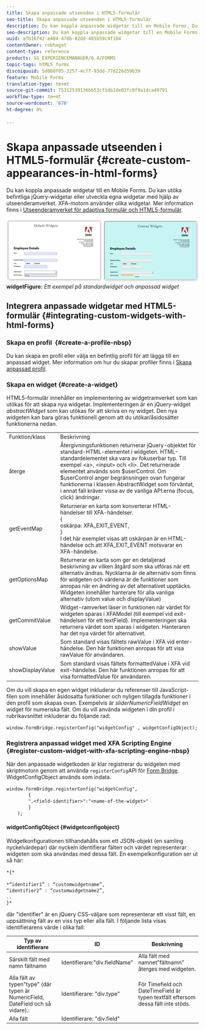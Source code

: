 ```yaml
---
title: Skapa anpassade utseenden i HTML5-formulär
seo-title: Skapa anpassade utseenden i HTML5-formulär
description: Du kan koppla anpassade widgetar till en Mobile Forms. Du kan utöka befintliga jQuery-widgetar eller utveckla egna widgetar.
seo-description: Du kan koppla anpassade widgetar till en Mobile Forms. Du kan utöka befintliga jQuery-widgetar eller utveckla egna widgetar.
uuid: afb16f42-e404-478b-82dd-4b5b59c4f184
contentOwner: robhagat
content-type: reference
products: SG_EXPERIENCEMANAGER/6.4/FORMS
topic-tags: hTML5_forms
discoiquuid: 5d860f05-3257-4cf7-93dd-77d226d59b39
feature: Mobile Forms
translation-type: tm+mt
source-git-commit: 75312539136bb53cf1db1de03fc0f9a1dca49791
workflow-type: tm+mt
source-wordcount: '670'
ht-degree: 0%

---
```



# Skapa anpassade utseenden i HTML5-formulär {#create-custom-appearances-in-html-forms}

Du kan koppla anpassade widgetar till en Mobile Forms. Du kan utöka befintliga jQuery-widgetar eller utveckla egna widgetar med hjälp av utseenderamverket. XFA-motorn använder olika widgetar. Mer information finns i [Utseenderamverket för adaptiva formulär och HTML5-formulär](/help/forms/using/introduction-widgets.md).

![Ett exempel på standardwidget och anpassad ](assets/custom-widgets.jpg)
**widgetFigure:** *Ett exempel på standardwidget och anpassad widget*

## Integrera anpassade widgetar med HTML5-formulär {#integrating-custom-widgets-with-html-forms}

### Skapa en profil  {#create-a-profile-nbsp}

Du kan skapa en profil eller välja en befintlig profil för att lägga till en anpassad widget. Mer information om hur du skapar profiler finns i [Skapa anpassad profil](/help/forms/using/custom-profile.md).

### Skapa en widget {#create-a-widget}

HTML5-formulär innehåller en implementering av widgetramverket som kan utökas för att skapa nya widgetar. Implementeringen är en jQuery-widget *abstractWidget* som kan utökas för att skriva en ny widget. Den nya widgeten kan bara göras funktionell genom att du utökar/åsidosätter funktionerna nedan.

<table> 
 <tbody> 
  <tr> 
   <td>Funktion/klass</td> 
   <td>Beskrivning</td> 
  </tr> 
  <tr> 
   <td>återge</td> 
   <td>Återgivningsfunktionen returnerar jQuery-objektet för standard-HTML-elementet i widgeten. HTML-standardelementet ska vara av fokuserbar typ. Till exempel &lt;a&gt;, &lt;input&gt; och &lt;li&gt;. Det returnerade elementet används som $userControl. Om $userControl anger begränsningen ovan fungerar funktionerna i klassen AbstractWidget som förväntat, i annat fall kräver vissa av de vanliga API:erna (focus, click) ändringar. </td> 
  </tr> 
  <tr> 
   <td>getEventMap</td> 
   <td>Returnerar en karta som konverterar HTML-händelser till XFA-händelser. <br /> {<br /> oskärpa: XFA_EXIT_EVENT,<br /> }<br /> I det här exemplet visas att oskärpan är en HTML-händelse och att XFA_EXIT_EVENT motsvarar en XFA-händelse. </td> 
  </tr> 
  <tr> 
   <td>getOptionsMap</td> 
   <td>Returnerar en karta som ger en detaljerad beskrivning av vilken åtgärd som ska utföras när ett alternativ ändras. Nycklarna är de alternativ som finns för widgeten och värdena är de funktioner som anropas när en ändring av det alternativet upptäcks. Widgeten innehåller hanterare för alla vanliga alternativ (utom value och displayValue)</td> 
  </tr> 
  <tr> 
   <td>getCommitValue</td> 
   <td>Widget-ramverket läser in funktionen när värdet för widgeten sparas i XFAModel (till exempel vid exit-händelsen för ett textField). Implementeringen ska returnera värdet som sparas i widgeten. Hanteraren har det nya värdet för alternativet.</td> 
  </tr> 
  <tr> 
   <td>showValue</td> 
   <td>Som standard visas fältets rawValue i XFA vid enter-händelse. Den här funktionen anropas för att visa rawValue för användaren. </td> 
  </tr> 
  <tr> 
   <td>showDisplayValue</td> 
   <td>Som standard visas fältets formattedValue i XFA vid exit-händelse. Den här funktionen anropas för att visa formattedValue för användaren. </td> 
  </tr> 
 </tbody> 
</table>

Om du vill skapa en egen widget inkluderar du referenser till JavaScript-filen som innehåller åsidosatta funktioner och nyligen tillagda funktioner i den profil som skapas ovan. Exempelvis är *sliderNumericFieldWidget* en widget för numeriska fält. Om du vill använda widgeten i din profil i rubrikavsnittet inkluderar du följande rad:

```
window.formBridge.registerConfig("widgetConfig" , widgetConfigObject);
```

### Registrera anpassad widget med XFA Scripting Engine  {#register-custom-widget-with-xfa-scripting-engine-nbsp}

När den anpassade widgetkoden är klar registrerar du widgeten med skriptmotorn genom att använda `registerConfig`API för [Form Bridge](/help/forms/using/form-bridge-apis.md). WidgetConfigObject används som indata.

```
window.formBridge.registerConfig("widgetConfig",
        {
        ".<field-identifier>":"<name-of-the-widget>"
        }
    );
```

#### widgetConfigObject {#widgetconfigobject}

Widgetkonfigurationen tillhandahålls som ett JSON-objekt (en samling nyckelvärdepar) där nyckeln identifierar fälten och värdet representerar widgeten som ska användas med dessa fält. En exempelkonfiguration ser ut så här:

```
*{*

*“identifier1” : “customwidgetname”,  
“identifier2” : “customwidgetname2”,  
..  
}*
```

där &quot;identifier&quot; är en jQuery CSS-väljare som representerar ett visst fält, en uppsättning fält av en viss typ eller alla fält. I följande lista visas identifierarens värde i olika fall:

| Typ av identifierare | ID | Beskrivning |
|---|---|---|
| Särskilt fält med namn fältnamn | Identifierare:&quot;div.fieldName&quot; | Alla fält med namnet&quot;fältnamn&quot; återges med widgeten. |
| Alla fält av typen&quot;type&quot; (där typen är NumericField, DateField och så vidare).: | Identifierare: &quot;div.type&quot; | För Timefield och DateTimeField är typen textfält eftersom dessa fält inte stöds. |
| Alla fält | Identifierare: &quot;div.field&quot; |  |
